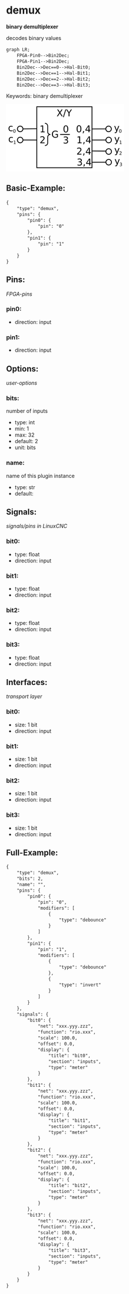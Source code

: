 # demux
**binary demultiplexer**

decodes binary values
```mermaid
graph LR;
    FPGA-Pin0-->Bin2Dec;
    FPGA-Pin1-->Bin2Dec;
    Bin2Dec-->Dec==0-->Hal-Bit0;
    Bin2Dec-->Dec==1-->Hal-Bit1;
    Bin2Dec-->Dec==2-->Hal-Bit2;
    Bin2Dec-->Dec==3-->Hal-Bit3;
```
        

Keywords: binary demultiplexer


![image.png](image.png)

## Basic-Example:
```
{
    "type": "demux",
    "pins": {
        "pin0": {
            "pin": "0"
        },
        "pin1": {
            "pin": "1"
        }
    }
}
```

## Pins:
*FPGA-pins*
### pin0:

 * direction: input

### pin1:

 * direction: input


## Options:
*user-options*
### bits:
number of inputs

 * type: int
 * min: 1
 * max: 32
 * default: 2
 * unit: bits

### name:
name of this plugin instance

 * type: str
 * default: 


## Signals:
*signals/pins in LinuxCNC*
### bit0:

 * type: float
 * direction: input

### bit1:

 * type: float
 * direction: input

### bit2:

 * type: float
 * direction: input

### bit3:

 * type: float
 * direction: input


## Interfaces:
*transport layer*
### bit0:

 * size: 1 bit
 * direction: input

### bit1:

 * size: 1 bit
 * direction: input

### bit2:

 * size: 1 bit
 * direction: input

### bit3:

 * size: 1 bit
 * direction: input


## Full-Example:
```
{
    "type": "demux",
    "bits": 2,
    "name": "",
    "pins": {
        "pin0": {
            "pin": "0",
            "modifiers": [
                {
                    "type": "debounce"
                }
            ]
        },
        "pin1": {
            "pin": "1",
            "modifiers": [
                {
                    "type": "debounce"
                },
                {
                    "type": "invert"
                }
            ]
        }
    },
    "signals": {
        "bit0": {
            "net": "xxx.yyy.zzz",
            "function": "rio.xxx",
            "scale": 100.0,
            "offset": 0.0,
            "display": {
                "title": "bit0",
                "section": "inputs",
                "type": "meter"
            }
        },
        "bit1": {
            "net": "xxx.yyy.zzz",
            "function": "rio.xxx",
            "scale": 100.0,
            "offset": 0.0,
            "display": {
                "title": "bit1",
                "section": "inputs",
                "type": "meter"
            }
        },
        "bit2": {
            "net": "xxx.yyy.zzz",
            "function": "rio.xxx",
            "scale": 100.0,
            "offset": 0.0,
            "display": {
                "title": "bit2",
                "section": "inputs",
                "type": "meter"
            }
        },
        "bit3": {
            "net": "xxx.yyy.zzz",
            "function": "rio.xxx",
            "scale": 100.0,
            "offset": 0.0,
            "display": {
                "title": "bit3",
                "section": "inputs",
                "type": "meter"
            }
        }
    }
}
```
